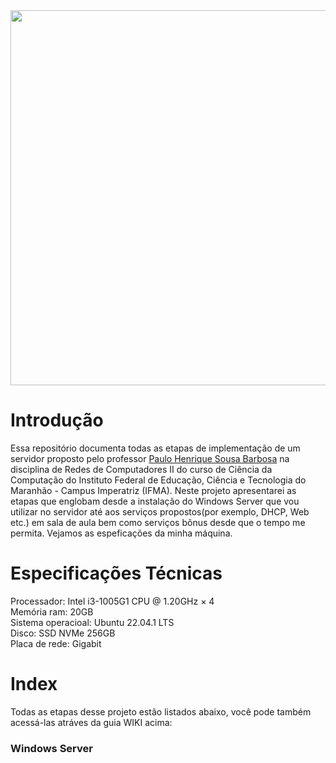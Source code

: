 
<div align="center">

<img src = https://github.com/wendersoon/WindowsServer/assets/104470835/d74f1c32-b545-4bd3-927d-6d8593d771d9) width = 600>

</div>

# Introdução

Essa repositório documenta todas as etapas de implementação de um servidor proposto pelo professor [Paulo Henrique Sousa Barbosa](https://github.com/agenteph) na disciplina de Redes de Computadores II do curso de Ciência da Computação do Instituto Federal de Educação, Ciência e Tecnologia do Maranhão - Campus Imperatriz (IFMA). Neste projeto apresentarei as etapas que englobam desde a instalação do Windows Server que vou utilizar no servidor até aos serviços propostos(por exemplo, DHCP, Web etc.) em sala de aula bem como serviços bônus desde que o tempo me permita. Vejamos as espeficações da minha máquina.

# Especificações Técnicas

Processador: Intel i3-1005G1 CPU @ 1.20GHz × 4<br>
Memória ram: 20GB<br>
Sistema operacioal: Ubuntu 22.04.1 LTS<br>
Disco: SSD NVMe 256GB<br>
Placa de rede: Gigabit<br>


# Index
Todas as etapas desse projeto estão listados abaixo, você pode também acessá-las atráves da guia WIKI acima:

### Windows Server


